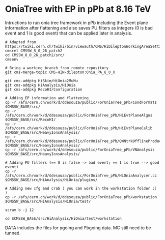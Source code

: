 # OniaTree with EP in pPb at 8.16 TeV

Intructions to run onia tree framework in pPb including the Event plane information after flattening and also saves PU filters as integers (0 is bad event and 1 is good event) that can be applied later in analysis. 

```
# Adapted from https://twiki.cern.ch/twiki/bin/viewauth/CMS/HiDileptonWorkingAreaSetting#CMSSW_80X
cmsrel CMSSW_8_0_26_patch2
cd CMSSW_8_0_26_patch2/src/
cmsenv

# Bring a working branch from remote repository
git cms-merge-topic CMS-HIN-dilepton:Onia_PA_8_0_X

git cms-addpkg HiSkim/HiOnia2MuMu
git cms-addpkg HiAnalysis/HiOnia
git cms-addpkg RecoHI/Configuration

# Adding EP information and flattening
cp -r /afs/cern.ch/work/d/ddesouza/public/ForOniaTree_pPb/CondFormats $CMSSW_BASE/src/
cp -r /afs/cern.ch/work/d/ddesouza/public/ForOniaTree_pPb/HiEvtPlaneAlgos $CMSSW_BASE/src/RecoHI/
cp -r /afs/cern.ch/work/d/ddesouza/public/ForOniaTree_pPb/HiEvtPlaneCalib $CMSSW_BASE/src/HeavyIonsAnalysis/
cp -r /afs/cern.ch/work/d/ddesouza/public/ForOniaTree_pPb/QWNtrkOfflineProducer $CMSSW_BASE/src/HeavyIonsAnalysis/
cp -r /afs/cern.ch/work/d/ddesouza/public/ForOniaTree_pPb/VNAnalysis $CMSSW_BASE/src/HeavyIonsAnalysis/

# Adding PU filters (== 0 is false -> bad event; == 1 is true --> good event)
cp -r /afs/cern.ch/work/d/ddesouza/public/ForOniaTree_pPb/HiOniaAnalyzer.cc $CMSSW_BASE/src/HiAnalysis/HiOnia/plugins/

# Adding new cfg and crab ( you can work in the workstation folder :) )
cp -r /afs/cern.ch/work/d/ddesouza/public/ForOniaTree_pPb/workstation $CMSSW_BASE/src/HiAnalysis/HiOnia/test/

scram b -j 12

cd $CMSSW_BASE/src/HiAnalysis/HiOnia/test/workstation
```

DATA includes the files for pgoing and Pbgoing data.
MC still need to be tunned.
